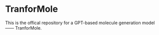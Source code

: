 # TranforMole
This is the offical repository for a GPT-based molecule generation model —— TranforMole.